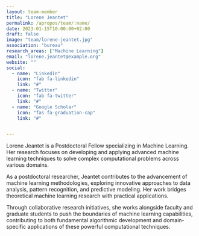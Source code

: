 ```yaml
---
layout: team-member
title: "Lorene Jeantet"
permalink: /apropos/team/:name/
date: 2023-01-15T10:00:00+02:00
draft: false
image: "team/lorene-jeantet.jpg"
association: "bureau"
research_areas: ["Machine Learning"]
email: "lorene.jeantet@example.org"
website: ""
social:
  - name: "LinkedIn"
    icon: "fab fa-linkedin"
    link: "#"
  - name: "Twitter"
    icon: "fab fa-twitter"
    link: "#"
  - name: "Google Scholar"
    icon: "fas fa-graduation-cap"
    link: "#"


---
```


Lorene Jeantet is a Postdoctoral Fellow specializing in Machine Learning. Her research focuses on developing and applying advanced machine learning techniques to solve complex computational problems across various domains.

As a postdoctoral researcher, Jeantet contributes to the advancement of machine learning methodologies, exploring innovative approaches to data analysis, pattern recognition, and predictive modeling. Her work bridges theoretical machine learning research with practical applications.

Through collaborative research initiatives, she works alongside faculty and graduate students to push the boundaries of machine learning capabilities, contributing to both fundamental algorithmic development and domain-specific applications of these powerful computational techniques.
